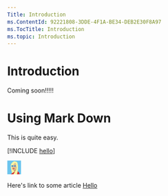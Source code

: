 ```yaml
---
Title: Introduction
ms.ContentId: 92221808-3DDE-4F1A-BE34-DEB2E30F8A97
ms.TocTitle: Introduction
ms.topic: Introduction
---
```


# Introduction

Coming soon!!!!!

# Using Mark Down	
This is quite easy.

[!INCLUDE [hello](hello.md)]

![Sample pic](images\girl.png)

Here's link to some article
[Hello](hello.md)